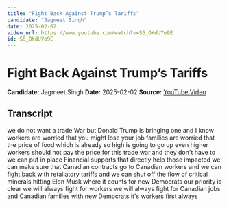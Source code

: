 ```yaml
---
title: "Fight Back Against Trump’s Tariffs"
candidate: "Jagmeet Singh"
date: 2025-02-02
video_url: https://www.youtube.com/watch?v=S6_OKdUYo9E
id: S6_OKdUYo9E
---
```


# Fight Back Against Trump’s Tariffs

**Candidate:** Jagmeet Singh
**Date:** 2025-02-02
**Source:** [YouTube Video](https://www.youtube.com/watch?v=S6_OKdUYo9E)

## Transcript

we do not want a trade War but Donald Trump is bringing one and I know workers are worried that you might lose your job families are worried that the price of food which is already so high is going to go up even higher workers should not pay the price for this trade war and they don't have to we can put in place Financial supports that directly help those impacted we can make sure that Canadian contracts go to Canadian workers and we can fight back with retaliatory tariffs and we can shut off the flow of critical minerals hitting Elon Musk where it counts for new Democrats our priority is clear we will always fight for workers we will always fight for Canadian jobs and Canadian families with new Democrats it's workers first always
